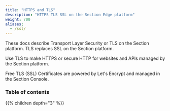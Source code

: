 ```yaml
---
title: "HTTPS and TLS"
description: "HTTPS TLS SSL on the Section Edge platform"
weight: 700
aliases:
  - /ssl/
---
```


These docs describe Transport Layer Security or TLS on the Section platform. TLS replaces SSL on the Section platform.

Use TLS to make HTTPS or secure HTTP for websites and APIs managed by the Section platform.

Free TLS (SSL) Certificates are powered by Let's Encrypt and managed in the Section Console.


### Table of contents

{{% children depth="3" %}}
